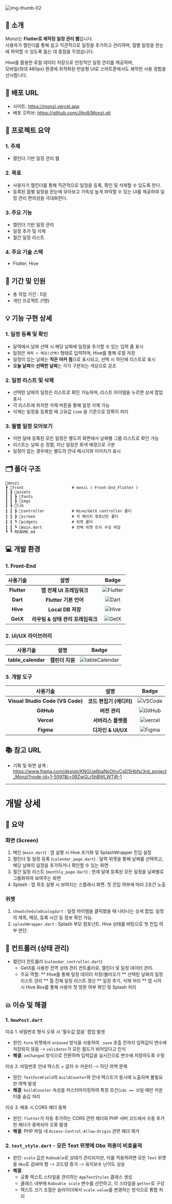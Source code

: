 
![img-thumb-02](https://github.com/user-attachments/assets/6df05059-99ba-4e73-8455-a2e479bc4763)

## 📢 소개
Monzi는 **Flutter로 제작된 일정 관리 웹**입니다. <br>
사용자가 캘린더를 통해 쉽고 직관적으로 일정을 추가하고 관리하며, 월별 일정을 한눈에 파악할 수 있도록 돕는 데 중점을 두었습니다. <br>

Hive를 활용한 로컬 데이터 저장으로 안정적인 일정 관리를 제공하며, <br>
모바일(최대 480px) 환경에 최적화된 반응형 UI로 스마트폰에서도 쾌적한 사용 경험을 선사합니다.

## 🔗 배포 URL
* 사이트: https://monzi.vercel.app
* 배포 깃허브: https://github.com/Jiho8/Monzi.git

## 📑 프로젝트 요약

### 1. 주제

* 캘린더 기반 일정 관리 웹

### 2. 목표

* 사용자가 캘린더를 통해 직관적으로 일정을 등록, 확인 및 삭제할 수 있도록 한다.
* 등록된 월별 일정을 한눈에 모아보고 가독성 높게 파악할 수 있는 UI를 제공하여 일정 관리 편의성을 극대화한다.

### 3. 주요 기능

* 캘린더 기반 일정 관리
* 일정 추가 및 삭제
* 월간 일정 리스트

### 4. 주요 기술 스택

* Flutter, Hive

## 📆 기간 및 인원

* 총 작업 기간 : 5일
* 개인 프로젝트 (1명)

## 💡 기능 구현 상세

### 1. 일정 등록 및 확인
* 달력에서 날짜 선택 시 해당 날짜에 일정을 추가할 수 있는 입력 폼 표시
* 일정은 `제목 + 메모(선택)` 형태로 입력하며, Hive를 통해 로컬 저장
* 일정이 있는 날짜는 **작은 마커 점**으로 표시되고, 선택 시 하단에 리스트로 표시
* **오늘 날짜**와 **선택한 날짜**는 각각 구분되는 색상으로 강조

### 2. 일정 리스트 및 삭제
* 선택한 날짜의 일정은 리스트로 확인 가능하며, 리스트 아이템을 누르면 상세 팝업 표시
* 각 리스트에 위치한 삭제 버튼을 통해 일정 삭제 가능
* 삭제는 일정을 등록할 때 고유값 `time` 을 기준으로 정확히 처리

### 3. 월별 일정 모아보기
* 이번 달에 등록된 모든 일정은 별도의 화면에서 날짜별 그룹 리스트로 확인 가능
* 리스트는 날짜 순 정렬, 지난 일정은 회색 배경으로 구분
* 일정이 없는 경우에는 별도의 안내 메시지와 이미지가 표시

## 🗂️ 폴더 구조

```
📂monzi
┣ 📂front                     # monzi ( Front-End_Flutter )
┃ ┣ 📂assets
┃ ┃ ┣ 📂fonts
┃ ┃ ┣ 📂imgs
┃ ┣ 📂lib
┃ ┃ ┣ 📂controller            # Hive/GetX controller 폴더
┃ ┃ ┣ 📂screen                # 각 페이지 컴포넌트 폴더
┃ ┃ ┗ 📂widgets               # 위젯 폴더
┃ ┃ ┗ 📜main.dart             # 전체 위젯 트리 구성 파일
┗ ┗ README.md
```

## 💻 개발 환경

### 1. Front-End

| 사용기술 | 설명 |Badge |
| :---:| :---: | :---: |
| **Flutter** | **앱 전체 UI 프레임워크** |![Flutter](https://img.shields.io/badge/Flutter-%2302569B.svg?style=flat-square&logo=Flutter&logoColor=white)|
| **Dart** | **Flutter 기본 언어** |![Dart](https://img.shields.io/badge/Dart-0175C2?style=flat-square&logo=dart&logoColor=white)|
| **Hive** | **Local DB 저장** | ![Hive](https://img.shields.io/badge/Hive-2.2.3-yellow?style=flat-square&logo=https://raw.githubusercontent.com/hivedb/hive/master/.github/logo_transparent.svg&logoColor=white)|
| **GetX** | **라우팅 & 상태 관리 프레임워크** |![GetX](https://img.shields.io/badge/GetX-8A2BE2?style=flat-square&logo=getx&logoColor=white")|

### 2. UI/UX 라이브러리

| 사용기술 | 설명 | Badge |
| :---:| :---: | :---: |
| **table_calendar** | **캘린더 지원** |![tableCalendar](https://img.shields.io/badge/table_calendar-blue?style=flat-square)|

### 3. 개발 도구

|사용기술 | 설명 | Badge | 
| :---:| :---: | :---: |
| **Visual Studio Code (VS Code)** | **코드 편집기 (에디터)** |![VSCode](https://img.shields.io/badge/VSCode-007ACC?style=flat-square&logo=data:image/svg+xml;base64,PHN2ZyB3aWR0aD0iMzIiIGhlaWdodD0iMzIiIHZpZXdCb3g9IjAgMCAzMiAzMiIgZmlsbD0ibm9uZSIgeG1sbnM9Imh0dHA6Ly93d3cudzMub3JnLzIwMDAvc3ZnIj4KPHBhdGggZD0iTTI0LjAwMyAyTDEyIDEzLjMwM0w0Ljg0IDhMMiAxMEw4Ljc3MiAxNkwyIDIyTDQuODQgMjRMMTIgMTguNzAyTDI0LjAwMyAzMEwzMCAyNy4wODdWNC45MTNMMjQuMDAzIDJaTTI0IDkuNDM0VjIyLjU2NkwxNS4yODkgMTZMMjQgOS40MzRaIiBmaWxsPSJ3aGl0ZSIvPgo8L3N2Zz4K&logoColor=white) |
| **GitHub** | **버전 관리** |![GitHub](https://img.shields.io/badge/GitHub-181717?style=flat-square&logo=GitHub&logoColor=white)| 
| **Vercel** | **서버리스 플랫폼** |![vercel](https://img.shields.io/badge/Vercel-000000?style=flat-square&logo=vercel&logoColor=white)|
| **Figma** | **디자인 & UI/UX**|![Figma](https://img.shields.io/badge/Figma-F24E1E?style=flat-square&logo=Figma&logoColor=white) |

## 📚 참고 URL
- 기획 및 화면 설계 : https://www.figma.com/design/KNGUa6baNsOlnvCgD5Hbfs/3rd_project_Monzi?node-id=1-5097&t=0RZwGLr5hBWLWTjR-1

<hr>

# 개발 상세

## 📑 요약

### 화면 (Screen)
1. 메인 (`main.dart`)
   : 앱 실행 시 Hive 초기화 및 SplashWrapper 진입 설정
2. 캘린더 및 일정 등록 (`calendar_page.dart`)
   : 달력 위젯을 통해 날짜를 선택하고, 해당 날짜의 일정을 추가하거나 확인할 수 있는 화면
3. 월간 일정 리스트 (`monthly_page.dart`)
   : 현재 달에 등록된 모든 일정을 날짜별로 그룹화하여 보여주는 화면
4. Splash
   : 앱 최초 실행 시 보여지는 스플래시 화면. 첫 진입 여부에 따라 2초간 노출

### 위젯
1. `showScheduleDialogdart`
   : 일정 아이템을 클릭했을 때 나타나는 상세 팝업. 일정의 제목, 메모, 등록 시간 등 정보 확인 가능.
2. `splashWrapper.dart`
   : Splash 부모 컴포넌트. Hive 상태를 바탕으로 첫 진입 여부 판단.

## 🧩 컨트롤러 (상태 관리)

* 캘린더 컨트롤러 (`calendar_controller.dart`) 
   - GetX를 사용한 전역 상태 관리 컨트롤러로, 캘린더 및 일정 데이터 관리.
   - 주요 역할:
     ** Hive를 통해 일정 데이터 저장/불러오기
     ** 선택된 날짜의 일정 리스트 관리
     ** 월 전체 일정 리스트 갱신
     ** 일정 추가, 삭제 처리
     ** 앱 시작 시 Hive Box를 통해 사용자 첫 방문 여부 확인 및 Splash 처리

## 💥 이슈 및 해결

### 1. `NewPost.dart` 
이슈 1. 비밀번호 형식 오류 시 '필수값 없음' 팝업 발생
   - 원인: `Form` 위젯에서 `onSaved` 방식을 사용하여 `.save` 호출 전까지 입력값이 변수에 저장되지 않음
     -> `validator`가 모든 필드가 비어있다고 인식
   - **해결**: `onChanged` 방식으로 전환하여 입력값을 실시간으로 변수에 저장하도록 수정
   
이슈 2. 비밀번호 안내 텍스트 + 글자 수 카운터 -> 하단 여백 문제
   - 원인: `TextFormField`의 `buildCounter`와 안내 텍스트가 동시에 노출되며 불필요한 여백 발생
   - **해결**: `buildCounter` 속성을 커스터마이징하여 특정 조건(`idx == 3`)일 때만 카운터를 숨김 처리

이슈 3. 배포 시 CORS 헤더 중복
   - 원인: `flutter`가 자동 추가하는 CORS 관련 헤더와 PHP 서버 코드에서 수동 추가한 헤더가 중복되어 오류 발생
   - **해결**: PHP 파일 내 `Access-Control-Allow-Origin` 관련 헤더 제거

### 2. `text_style.dart` - 모든 Text 위젯에 Obx 적용이 비효율적
- 원인: `scale` 값은 `RxDouble`로 상태가 관리되지만, 이를 적용하려면 모든 `Text` 위젯을 `Obx`로 감싸야 함
  -> 코드량 증가 -> 유지보수 난이도 상승
- **해결**:
  - 공통 텍스트 스타일을 관리하는 `AppTextStyles` 클래스 생성
  - 클래스 내부에 `RxDouble scale` 변수를 선언하고, 각 스타일을 `getter`로 구성
  - 텍스트 크기 조절은 슬라이더에서 `scale.value`를 변경하는 방식으로 통합 처리

